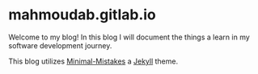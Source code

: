# mahmoudab.gitlab.io

 Welcome to my blog! In this blog I will document the things a learn in my software development journey.

 This blog utilizes [Minimal-Mistakes](https://jekyllrb.com/) a [Jekyll](https://mmistakes.github.io/minimal-mistakes/) theme.

 